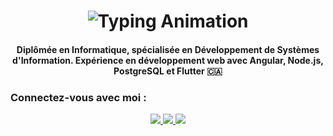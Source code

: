 <h1 align="center">
    <img src="https://readme-typing-svg.herokuapp.com/?font=Righteous&size=35&center=true&vCenter=true&width=500&height=70&duration=4000&lines=Hi+There!+%F0%9F%91%8B;+I'm+Nada+Ben+Khaled!" alt="Typing Animation" />
</h1>
<h3 align="center" style="font-size: 14px;">Diplômée en Informatique, spécialisée en Développement de Systèmes d'Information. Expérience en développement web avec Angular, Node.js, PostgreSQL et Flutter <span>&#127464;&#127462;</span></h3>

<!---
nadaaaaaaaa777777777/nadaaaaaaaa777777777 is a ✨ special ✨ repository because its README.md (this file) appears on your GitHub profile.
You can click the Preview link to take a look at your changes.
--->

<h3>Connectez-vous avec moi :</h3>
<div align="center"> 
  <a href="https://mail.google.com/mail/u/0/?tab=rm&ogbl#inbox">
    <img src="https://img.shields.io/badge/Gmail-333333?style=for-the-badge&logo=gmail&logoColor=red" />
  </a>
  <a href="https://www.linkedin.com/in/ben-khaled-nada-8609b2258/" target="_blank">
    <img src="https://img.shields.io/badge/LinkedIn-0077B5?style=for-the-badge&logo=linkedin&logoColor=white" target="_blank" />
  </a>
  <a href="https:"https://github.com/nadaaaaaaaa777777777" target="_blank">
     <img src="https://img.shields.io/badge/Portfolio-FF5722?style=for-the-badge&logo=todoist&logoColor=white" target="_blank" /> <!-- sqlite, safari, google-chrome are other good icon options -->
  </a>
</div>



<br/>
